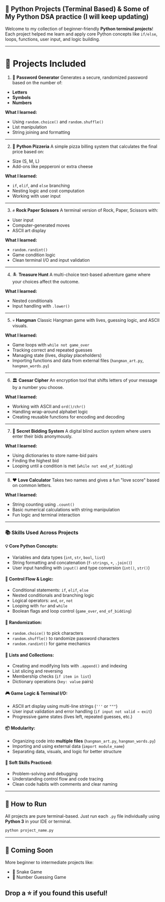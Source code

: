 ## 🐍 Python Projects (Terminal Based) & Some of My Python DSA practice (I will keep updating)

Welcome to my collection of beginner-friendly **Python terminal projects**!
Each project helped me learn and apply core Python concepts like `if/else`, loops, functions, user input, and logic building.

---

# 📁 Projects Included

1. 🔐 **Password Generator**
   Generates a secure, randomized password based on the number of:

* **Letters**
* **Symbols**
* **Numbers**

**What I learned:**

* Using `random.choice()` and `random.shuffle()`
* List manipulation
* String joining and formatting

---

2. 🍕 **Python Pizzeria**
   A simple pizza billing system that calculates the final price based on:

* Size (S, M, L)
* Add-ons like pepperoni or extra cheese

**What I learned:**

* `if`, `elif`, and `else` branching
* Nesting logic and cost computation
* Working with user input

---

3. ✊ **Rock Paper Scissors**
   A terminal version of Rock, Paper, Scissors with:

* User input
* Computer-generated moves
* ASCII art display

**What I learned:**

* `random.randint()`
* Game condition logic
* Clean terminal I/O and input validation

---

4. 🏝️ **Treasure Hunt**
   A multi-choice text-based adventure game where your choices affect the outcome.

**What I learned:**

* Nested conditionals
* Input handling with `.lower()`

---

5. 💀 **Hangman**
   Classic Hangman game with lives, guessing logic, and ASCII visuals.

**What I learned:**

* Game loops with `while not game_over`
* Tracking correct and repeated guesses
* Managing state (lives, display placeholders)
* Importing functions and data from external files (`hangman_art.py`, `hangman_words.py`)

---

6. 🏛️ **Caesar Cipher**
   An encryption tool that shifts letters of your message by a number you choose.

**What I learned:**

* Working with ASCII and `ord()/chr()`
* Handling wrap-around alphabet logic
* Creating reusable functions for encoding and decoding

---

7. 🧾 **Secret Bidding System**
   A digital blind auction system where users enter their bids anonymously.

**What I learned:**

* Using dictionaries to store name-bid pairs
* Finding the highest bid
* Looping until a condition is met (`while not end_of_bidding`)

---

8. ❤️ **Love Calculator**
   Takes two names and gives a fun "love score" based on common letters.

**What I learned:**

* String counting using `.count()`
* Basic numerical calculations with string manipulation
* Fun logic and terminal interaction

---

### 📚 Skills Used Across Projects

#### 💡 Core Python Concepts:

* Variables and data types (`int`, `str`, `bool`, `list`)
* String formatting and concatenation (`f-strings`, `+`, `.join()`)
* User input handling with `input()` and type conversion (`int()`, `str()`)

#### 🔁 Control Flow & Logic:

* Conditional statements: `if`, `elif`, `else`
* Nested conditionals and branching logic
* Logical operators: `and`, `or`, `not`
* Looping with `for` and `while`
* Boolean flags and loop control (`game_over`, `end_of_bidding`)

#### 🔀 Randomization:

* `random.choice()` to pick characters
* `random.shuffle()` to randomize password characters
* `random.randint()` for game mechanics

#### 🧩 Lists and Collections:

* Creating and modifying lists with `.append()` and indexing
* List slicing and reversing
* Membership checks (`if item in list`)
* Dictionary operations (`key: value` pairs)

#### 🎮 Game Logic & Terminal I/O:

* ASCII art display using multi-line strings (`'''` or `"""`)
* User input validation and error handling (`if input not valid → exit`)
* Progressive game states (lives left, repeated guesses, etc.)

#### 📦 Modularity:

* Organizing code into **multiple files** (`hangman_art.py`, `hangman_words.py`)
* Importing and using external data (`import module_name`)
* Separating data, visuals, and logic for better structure

#### 🧠 Soft Skills Practiced:

* Problem-solving and debugging
* Understanding control flow and code tracing
* Clean code habits with comments and clear naming

---

## 💬 How to Run

All projects are pure terminal-based.
Just run each `.py` file individually using **Python 3** in your IDE or terminal.

```bash
python project_name.py
```

---

## 🔧 Coming Soon

More beginner to intermediate projects like:

* 🐍 Snake Game
* 🧠 Number Guessing Game

## Drop a ⭐ if you found this useful!


